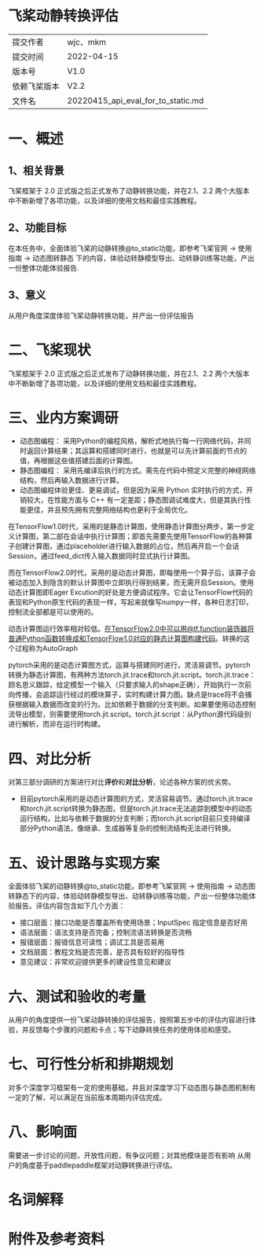 # 飞桨动静转换评估

|   |  |
| --- | --- |
|提交作者 | wjc、mkm | 
|提交时间 | 2022-04-15 | 
|版本号 | V1.0 | 
|依赖飞桨版本 | V2.2 | 
|文件名 | 20220415_api_eval_for_to_static.md | 


# 一、概述
## 1、相关背景
飞桨框架于 2.0 正式版之后正式发布了动静转换功能，并在2.1、2.2 两个大版本中不断新增了各项功能，以及详细的使用文档和最佳实践教程。
## 2、功能目标
在本任务中，全面体验飞桨的动静转换@to_static功能，即参考飞桨官网 -> 使用指南 -> 动态图转静态 下的内容，体验动转静模型导出、动转静训练等功能，产出一份整体功能体验报告.
## 3、意义
从用户角度深度体验飞桨动静转换功能，并产出一份评估报告

# 二、飞桨现状
飞桨框架于 2.0 正式版之后正式发布了动静转换功能，并在2.1、2.2 两个大版本中不断新增了各项功能，以及详细的使用文档和最佳实践教程。


# 三、业内方案调研

- 动态图编程： 采用Python的编程风格，解析式地执行每一行网络代码，并同时返回计算结果；其运算和搭建同时进行，也就是可以先计算前面的节点的值，再根据这些值搭建后面的计算图。
- 静态图编程： 采用先编译后执行的方式。需先在代码中预定义完整的神经网络结构，然后再输入数据进行计算。
- 动态图编程体验更佳、更易调试，但是因为采用 Python 实时执行的方式，开销较大，在性能方面与 C++ 有一定差距；静态图调试难度大，但是其执行性能更佳，并且预先拥有完整网络结构也更利于全局优化。

在TensorFlow1.0时代，采用的是静态计算图，使用静态计算图分两步，第一步定义计算图，第二部在会话中执行计算图；即首先需要先使用TensorFlow的各种算子创建计算图，通过placeholder进行输入数据的占位，然后再开启一个会话Session，通过feed_dict传入输入数据同时显式执行计算图。

而在TensorFlow2.0时代，采用的是动态计算图，即每使用一个算子后，该算子会被动态加入到隐含的默认计算图中立即执行得到结果，而无需开启Session。使用动态计算图即Eager Excution的好处是方便调试程序。它会让TensorFlow代码的表现和Python原生代码的表现一样，写起来就像写numpy一样，各种日志打印，控制流全部都是可以使用的。

动态计算图运行效率相对较低。在TensorFlow2.0中可以用@tf.function装饰器将普通Python函数转换成和TensorFlow1.0对应的静态计算图构建代码。转换的这个过程称为AutoGraph

pytorch采用的是动态计算图方式，运算与搭建同时进行，灵活易调节。pytorch转换为静态计算图，有两种方法torch.jit.trace和torch.jit.script。torch.jit.trace：顾名思义跟踪，给定模型一个输入（只要求输入的shape正确），开始执行一次前向传播，会追踪运行经过的模块算子，实时构建计算力图。缺点是trace将不会捕获根据输入数据而改变的行为。比如依赖于数据的分支判断。如果要使用动态控制流导出模型，则需要使用torch.jit.script。torch.jit.script：从Python源代码级别进行解析，而非在运行时构建。

# 四、对比分析
对第三部分调研的方案进行对比**评价**和**对比分析**，论述各种方案的优劣势。

- 目前pytorch采用的是动态计算图的方式，灵活容易调节。通过torch.jit.trace和torch.jit.script转换为静态图，但是torch.jit.trace无法追踪到模型中的动态运行结构，比如与依赖于数据的分支判断；而torch.jit.script目前只支持编译部分Python语法，像继承、生成器等复杂的控制流结构无法进行转换。

# 五、设计思路与实现方案
全面体验飞桨的动静转换@to_static功能，即参考飞桨官网 -> 使用指南 -> 动态图转静态下的内容，体验动转静模型导出、动转静训练等功能，产出一份整体功能体验报告。评估内容包含如下几个方面：

- 接口层面：接口功能是否覆盖所有使用场景；InputSpec 指定信息是否好用
- 语法层面：语法支持是否完备；控制流语法转换是否流畅
- 报错层面：报错信息可读性；调试工具是否易用
- 文档层面：教程文档是否完善，是否具有较好的指导性
- 意见建议：非常欢迎提供更多的建设性意见和建议

# 六、测试和验收的考量
  从用户的角度提供一份飞桨动静转换的评估报告，按照第五步中的评估内容进行体验，并反馈每个步骤的问题和卡点；写下动静转换任务的使用体验和感受。
# 七、可行性分析和排期规划
  对多个深度学习框架有一定的使用基础，并且对深度学习下动态图与静态图机制有一定的了解，可以满足在当前版本周期内评估完成。
# 八、影响面
需要进一步讨论的问题，开放性问题，有争议问题；对其他模块是否有影响
  从用户的角度基于paddlepaddle框架对动静转换进行评估。
# 名词解释

# 附件及参考资料

